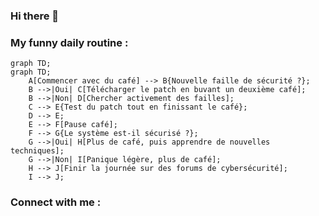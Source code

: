 ### Hi there 👋

<!--
**AC2002FR/AC2002FR** is a ✨ _special_ ✨ repository because its `README.md` (this file) appears on your GitHub profile.
-->

### My funny daily routine : 
```mermaid
graph TD;
graph TD;
    A[Commencer avec du café] --> B{Nouvelle faille de sécurité ?};
    B -->|Oui| C[Télécharger le patch en buvant un deuxième café];
    B -->|Non| D[Chercher activement des failles];
    C --> E{Test du patch tout en finissant le café};
    D --> E;
    E --> F[Pause café];
    F --> G{Le système est-il sécurisé ?};
    G -->|Oui| H[Plus de café, puis apprendre de nouvelles techniques];
    G -->|Non| I[Panique légère, plus de café];
    H --> J[Finir la journée sur des forums de cybersécurité];
    I --> J;
```


### Connect with me : 

